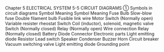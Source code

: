 Chapter 5
ELECTRICAL SYSTEM
5-5 CIRCUIT DIAGRAMS
① Symbols in circuit diagrams
Symbol Meaning Symbol Meaning 
Fuse Bulb
Slow-blow fuse Double filament bulb
Fusible link wire Motor
Switch (Normally open) Variable resister rheostat
Switch Coil (inductor), solenoid, magnetic
valve
Switch (Normally closed) Relay (Normally open)
Wire connection
Relay (Normally closed)
Battery
Diode Connector
Electronic parts Light emitting diode
Resistor Lead switch
Speaker Condenser
Buzzer Horn
Circuit breaker Vacuum switching valve
Light emitting diode Grounding point